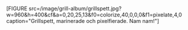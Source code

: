 [FIGURE src=/image/grill-album/grillspett.jpg?w=960&h=400&cf&a=0,20,25,13&f0=colorize,40,0,0,0&f1=pixelate,4,0 caption="Grillspett, marinerade och pixelfierade. Nam nam!"]

